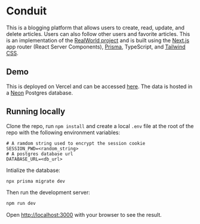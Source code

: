 # Conduit

This is a blogging platform that allows users to create, read, update, and delete articles. Users can also follow other users and favorite articles. This is an implementation of the [RealWorld project](https://github.com/gothinkster/realworld?tab=readme-ov-file) and is built using the [Next.js](https://nextjs.org/) app router (React Server Components), [Prisma](https://www.prisma.io/), TypeScript, and [Tailwind CSS](https://tailwindcss.com/).

## Demo

This is deployed on Vercel and can be accessed [here](https://conduit-nextjs.vercel.app/). The data is hosted in a [Neon](https://neon.tech/) Postgres database.

## Running locally

Clone the repo, run `npm install` and create a local `.env` file at the root of the repo with the following environment variables:

```
# A ramdom string used to encrypt the session cookie
SESSION_PWD=<random_string>
# A postgres database url
DATABASE_URL=<db_url>
```

Intialize the database:

```bash
npx prisma migrate dev
```

Then run the development server:

```bash
npm run dev
```

Open [http://localhost:3000](http://localhost:3000) with your browser to see the result.
